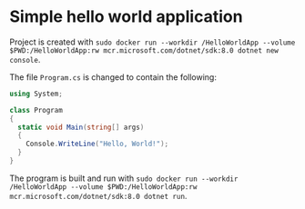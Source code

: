 # Simple hello world application

Project is created with `sudo docker run --workdir /HelloWorldApp --volume $PWD:/HelloWorldApp:rw mcr.microsoft.com/dotnet/sdk:8.0 dotnet new console`.

The file `Program.cs` is changed to contain the following:

```C#
using System;

class Program
{
  static void Main(string[] args)
  {
    Console.WriteLine("Hello, World!");
  }
}
```

The program is built and run with `sudo docker run --workdir /HelloWorldApp --volume $PWD:/HelloWorldApp:rw mcr.microsoft.com/dotnet/sdk:8.0 dotnet run`.
